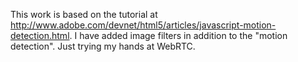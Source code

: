 This work is based on the tutorial at http://www.adobe.com/devnet/html5/articles/javascript-motion-detection.html.
I have added image filters in addition to the "motion detection". Just trying my hands at WebRTC.
